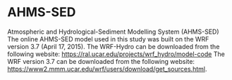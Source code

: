 # AHMS-SED
Atmospheric and Hydrological-Sediment Modelling System (AHMS-SED)
The online AHMS-SED model used in this study was built on the WRF version 3.7 (April 17, 2015). 
The WRF-Hydro can be downloaded from the following website:
https://ral.ucar.edu/projects/wrf_hydro/model-code
The WRF version 3.7 can be downloaded from the following website:
https://www2.mmm.ucar.edu/wrf/users/download/get_sources.html.
